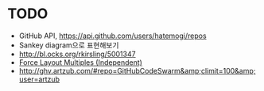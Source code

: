 TODO
==========

* GitHub API, https://api.github.com/users/hatemogi/repos
* Sankey diagram으로 표현해보기
* http://bl.ocks.org/rkirsling/5001347
* [Force Layout Multiples (Independent)](http://bl.ocks.org/mbostock/1804889)
* http://ghv.artzub.com/#repo=GitHubCodeSwarm&amp;climit=100&amp;user=artzub